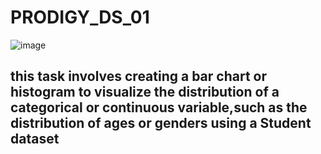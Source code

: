 # PRODIGY_DS_01
![image](https://github.com/poojashinde5256/PRODIGY_DS_01/assets/159747308/b437b9aa-f409-4156-a1fa-682737f53484)
##  this task involves creating  a bar chart or histogram to visualize the distribution of a categorical or continuous  variable,such as the distribution of ages or genders using a Student dataset
